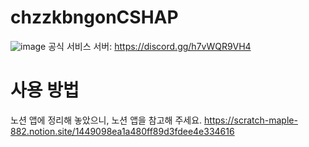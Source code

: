 # chzzkbngonCSHAP
![image](https://github.com/user-attachments/assets/8ac83cd1-d72c-4212-b8bc-c2a9534094d5)
공식 서비스 서버: https://discord.gg/h7vWQR9VH4



# 사용 방법
노션 앱에 정리해 놓았으니, 노션 앱을 참고해 주세요.
https://scratch-maple-882.notion.site/1449098ea1a480ff89d3fdee4e334616
